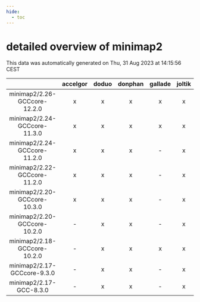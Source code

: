 ```yaml
---
hide:
  - toc
---
```


detailed overview of minimap2
=============================


This data was automatically generated on Thu, 31 Aug 2023 at 14:15:56 CEST  

| |accelgor|doduo|donphan|gallade|joltik|skitty|swalot|victini|
| :---: | :---: | :---: | :---: | :---: | :---: | :---: | :---: | :---: |
|minimap2/2.26-GCCcore-12.2.0|x|x|x|x|x|x|x|x|
|minimap2/2.24-GCCcore-11.3.0|x|x|x|x|x|x|x|x|
|minimap2/2.24-GCCcore-11.2.0|x|x|x|-|x|x|x|x|
|minimap2/2.22-GCCcore-11.2.0|x|x|x|-|x|x|x|x|
|minimap2/2.20-GCCcore-10.3.0|x|x|x|-|x|x|x|x|
|minimap2/2.20-GCCcore-10.2.0|-|x|x|-|x|x|x|x|
|minimap2/2.18-GCCcore-10.2.0|-|x|x|x|x|x|x|x|
|minimap2/2.17-GCCcore-9.3.0|-|x|x|-|x|x|x|x|
|minimap2/2.17-GCC-8.3.0|-|x|x|-|x|x|x|x|
